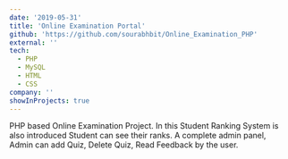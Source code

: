 ```yaml
---
date: '2019-05-31'
title: 'Online Examination Portal'
github: 'https://github.com/sourabhbit/Online_Examination_PHP'
external: ''
tech:
  - PHP
  - MySQL
  - HTML
  - CSS
company: ''
showInProjects: true
---
```


PHP based Online Examination Project. In this Student Ranking System is also introduced Student can see their ranks. A complete admin panel, Admin can add Quiz, Delete Quiz, Read Feedback by the user.
